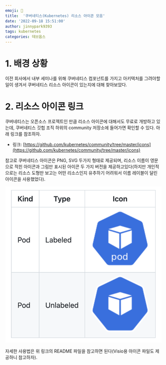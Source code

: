 ```yaml
---
emoji: 💫
title:  '쿠버네티스(Kubernetes) 리소스 아이콘 모음'
date: '2022-09-18 15:51:00'
author: jinnypark9393
tags: kubernetes
categories: 데브옵스
---
```


# 1. 배경 상황

이전 회사에서 내부 세미나를 위해 쿠버네티스 컴포넌트를 가지고 아키텍처를 그려야할 일이 생겨서 쿠버네티스 리소스 아이콘이 있는지에 대해 찾아보았다.

# 2. 리소스 아이콘 링크

쿠버네티스는 오픈소스 프로젝트인 만큼 리소스 아이콘에 대해서도 무료로 개방하고 있는데, 쿠버네티스 깃헙 조직 하위의 community 저장소에 들어가면 확인할 수 있다. 아래 링크를 참조하자.

- 링크: [https://github.com/kubernetes/community/tree/master/icons](https://github.com/kubernetes/community/tree/master/icons)

참고로 쿠버네티스 아이콘은 PNG, SVG 두가지 형태로 제공되며, 리소스 이름이 영문으로 적힌 아이콘과 그림만 표시된 아이콘 두 가지 버전을 제공하고있다(하지만 개인적으로는 리소스 도형만 보고는 어떤 리소스인지 유추하기 어려워서 이름 레이블이 달린 아이콘을 사용했었다).

![220918-devops-k8s-icon.png](./220918-devops-k8s-icon.png)

자세한 사용법은 위 링크의 README 파일을 참고하면 된다(Visio용 아이콘 파일도 제공하니 참고하자).

<br/>